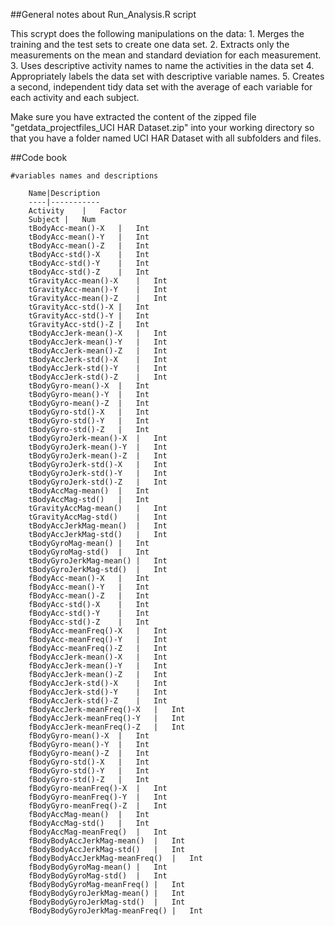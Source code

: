 ##General notes about Run_Analysis.R script

This scrypt does the following manipulations on the data:
	1. Merges the training and the test sets to create one data set.
    2. Extracts only the measurements on the mean and standard deviation for each measurement.
    3. Uses descriptive activity names to name the activities in the data set
    4. Appropriately labels the data set with descriptive variable names.
    5. Creates a second, independent tidy data set with the average of each variable for each activity and each subject.
	
Make sure you have extracted the content of the zipped file "getdata_projectfiles_UCI HAR Dataset.zip" into your working directory 
so that you have a folder named UCI HAR Dataset with all subfolders and files. 

##Code book
	
	#variables names and descriptions
		
		Name|Description
		----|-----------
		Activity	|	Factor
		Subject	|	Num
		tBodyAcc-mean()-X	|	Int
		tBodyAcc-mean()-Y	|	Int
		tBodyAcc-mean()-Z	|	Int
		tBodyAcc-std()-X	|	Int
		tBodyAcc-std()-Y	|	Int
		tBodyAcc-std()-Z	|	Int
		tGravityAcc-mean()-X	|	Int
		tGravityAcc-mean()-Y	|	Int
		tGravityAcc-mean()-Z	|	Int
		tGravityAcc-std()-X	|	Int
		tGravityAcc-std()-Y	|	Int
		tGravityAcc-std()-Z	|	Int
		tBodyAccJerk-mean()-X	|	Int
		tBodyAccJerk-mean()-Y	|	Int
		tBodyAccJerk-mean()-Z	|	Int
		tBodyAccJerk-std()-X	|	Int
		tBodyAccJerk-std()-Y	|	Int
		tBodyAccJerk-std()-Z	|	Int
		tBodyGyro-mean()-X	|	Int
		tBodyGyro-mean()-Y	|	Int
		tBodyGyro-mean()-Z	|	Int
		tBodyGyro-std()-X	|	Int
		tBodyGyro-std()-Y	|	Int
		tBodyGyro-std()-Z	|	Int
		tBodyGyroJerk-mean()-X	|	Int
		tBodyGyroJerk-mean()-Y	|	Int
		tBodyGyroJerk-mean()-Z	|	Int
		tBodyGyroJerk-std()-X	|	Int
		tBodyGyroJerk-std()-Y	|	Int
		tBodyGyroJerk-std()-Z	|	Int
		tBodyAccMag-mean()	|	Int
		tBodyAccMag-std()	|	Int
		tGravityAccMag-mean()	|	Int
		tGravityAccMag-std()	|	Int
		tBodyAccJerkMag-mean()	|	Int
		tBodyAccJerkMag-std()	|	Int
		tBodyGyroMag-mean()	|	Int
		tBodyGyroMag-std()	|	Int
		tBodyGyroJerkMag-mean()	|	Int
		tBodyGyroJerkMag-std()	|	Int
		fBodyAcc-mean()-X	|	Int
		fBodyAcc-mean()-Y	|	Int
		fBodyAcc-mean()-Z	|	Int
		fBodyAcc-std()-X	|	Int
		fBodyAcc-std()-Y	|	Int
		fBodyAcc-std()-Z	|	Int
		fBodyAcc-meanFreq()-X	|	Int
		fBodyAcc-meanFreq()-Y	|	Int
		fBodyAcc-meanFreq()-Z	|	Int
		fBodyAccJerk-mean()-X	|	Int
		fBodyAccJerk-mean()-Y	|	Int
		fBodyAccJerk-mean()-Z	|	Int
		fBodyAccJerk-std()-X	|	Int
		fBodyAccJerk-std()-Y	|	Int
		fBodyAccJerk-std()-Z	|	Int
		fBodyAccJerk-meanFreq()-X	|	Int
		fBodyAccJerk-meanFreq()-Y	|	Int
		fBodyAccJerk-meanFreq()-Z	|	Int
		fBodyGyro-mean()-X	|	Int
		fBodyGyro-mean()-Y	|	Int
		fBodyGyro-mean()-Z	|	Int
		fBodyGyro-std()-X	|	Int
		fBodyGyro-std()-Y	|	Int
		fBodyGyro-std()-Z	|	Int
		fBodyGyro-meanFreq()-X	|	Int
		fBodyGyro-meanFreq()-Y	|	Int
		fBodyGyro-meanFreq()-Z	|	Int
		fBodyAccMag-mean()	|	Int
		fBodyAccMag-std()	|	Int
		fBodyAccMag-meanFreq()	|	Int
		fBodyBodyAccJerkMag-mean()	|	Int
		fBodyBodyAccJerkMag-std()	|	Int
		fBodyBodyAccJerkMag-meanFreq()	|	Int
		fBodyBodyGyroMag-mean()	|	Int
		fBodyBodyGyroMag-std()	|	Int
		fBodyBodyGyroMag-meanFreq()	|	Int
		fBodyBodyGyroJerkMag-mean()	|	Int
		fBodyBodyGyroJerkMag-std()	|	Int
		fBodyBodyGyroJerkMag-meanFreq()	|	Int

